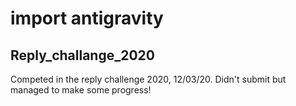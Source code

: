 # import antigravity

## Reply_challange_2020

Competed in the reply challenge 2020, 12/03/20. Didn't submit but managed to make some progress!


